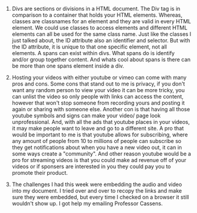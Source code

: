 1) Divs are sections or divisions in a HTML document. The Div tag is in comparison to a container that holds your HTML elements. Whereas, classes are classnames for an element and they are valid in every HTML element. We could use classes to access elements and different HTML elements can all be used for the same class name. Just like the classes I just talked about, the ID attribute also an identifier and selector. But with the ID attribute, it is unique to that one specific element, not all elements. A spans can exist within divs. What spans do is identify and/or group together content. And whats cool about spans is there can be more than one spans element inside a div.

2) Hosting your videos with either youtube or vimeo can come with many pros and cons. Some cons that stand out to me is privacy, if you don't want any random person to view your video it can be more tricky, you can unlist the video so only people with links can access the content, however that won't stop someone from recording yours and posting it again or sharing with someone else. Another con is that having all those youtube symbols and signs can make your video/ page look unprofessional. And, with all the ads that youtube places in your videos, it may make people want to leave and go to a different site. A pro that would be important to me is that youtube allows for subscribing, where any amount of people from 10 to millions of people can subscribe so they get notifications about when you have a new video out, it can in some ways create a "community". And other reason youtube would be a pro for streaming videos is that you could make ad revenue off of your videos or if sponsers are interested in you they could pay you to promote their product.

3) The challenges I had this week were embedding the audio and video into my document. I tried over and over to recopy the links and make sure they were embedded, but every time I checked on a browser it still wouldn't show up. I got help my emailing Professor Cassens.  
